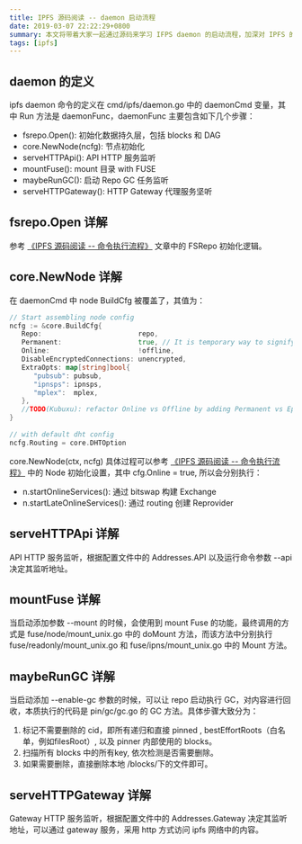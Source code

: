 ```yaml
---
title: IPFS 源码阅读 -- daemon 启动流程
date: 2019-03-07 22:22:29+0800
summary: 本文将带着大家一起通过源码来学习 IFPS daemon 的启动流程，加深对 IPFS 的认识。
tags: [ipfs]
---
```


## daemon 的定义

ipfs daemon 命令的定义在 cmd/ipfs/daemon.go 中的 daemonCmd 变量，其中 Run 方法是 daemonFunc，daemonFunc 主要包含如下几个步骤：

- fsrepo.Open(): 初始化数据持久层，包括 blocks 和 DAG
- core.NewNode(ncfg): 节点初始化
- serveHTTPApi(): API HTTP 服务监听
- mountFuse(): mount 目录 with FUSE
- maybeRunGC(): 启动 Repo GC 任务监听
- serveHTTPGateway(): HTTP Gateway 代理服务坚听

## fsrepo.Open 详解

参考 [《IPFS 源码阅读 -- 命令执行流程》](http://localhost:1313/posts/ipfs-ming-ling-zhi-xing-liu-cheng/) 文章中的 FSRepo 初始化逻辑。

## core.NewNode 详解

在 daemonCmd 中 node BuildCfg 被覆盖了，其值为：

```go
// Start assembling node config
ncfg := &core.BuildCfg{
   Repo:                        repo,
   Permanent:                   true, // It is temporary way to signify that node is permanent
   Online:                      !offline,
   DisableEncryptedConnections: unencrypted,
   ExtraOpts: map[string]bool{
      "pubsub": pubsub,
      "ipnsps": ipnsps,
      "mplex":  mplex,
   },
   //TODO(Kubuxu): refactor Online vs Offline by adding Permanent vs Ephemeral
}
  
// with default dht config
ncfg.Routing = core.DHTOption
```

core.NewNode(ctx, ncfg) 具体过程可以参考 [《IPFS 源码阅读 -- 命令执行流程》](http://localhost:1313/posts/ipfs-ming-ling-zhi-xing-liu-cheng/) 中的 Node 初始化设置，其中 cfg.Online  = true, 所以会分别执行：

- n.startOnlineServices(): 通过 bitswap 构建 Exchange
- n.startLateOnlineServices(): 通过 routing 创建 Reprovider

## serveHTTPApi 详解

API  HTTP 服务监听，根据配置文件中的 Addresses.API 以及运行命令参数 --api 决定其监听地址。

## mountFuse 详解

当启动添加参数  --mount 的时候，会使用到 mount Fuse 的功能，最终调用的方式是 fuse/node/mount_unix.go 中的 doMount 方法，而该方法中分别执行 fuse/readonly/mount_unix.go 和 fuse/ipns/mount_unix.go 中的 Mount 方法。

## maybeRunGC 详解

当启动添加 --enable-gc 参数的时候，可以让 repo 启动执行 GC，对内容进行回收，本质执行的代码是 pin/gc/gc.go 的 GC 方法。具体步骤大致分为：

1. 标记不需要删除的 cid，即所有递归和直接 pinned , bestEffortRoots（白名单，例如filesRoot）, 以及 pinner 内部使用的 blocks。 
2. 扫描所有 blocks 中的所有key, 依次检测是否需要删除。
3. 如果需要删除，直接删除本地 /blocks/下的文件即可。

## serveHTTPGateway 详解

Gateway  HTTP 服务监听，根据配置文件中的 Addresses.Gateway 决定其监听地址，可以通过 gateway 服务，采用 http 方式访问 ipfs 网络中的内容。


